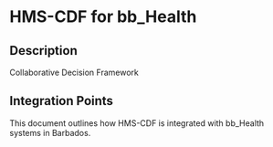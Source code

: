 # HMS-CDF for bb_Health

## Description

Collaborative Decision Framework

## Integration Points

This document outlines how HMS-CDF is integrated with bb_Health systems in Barbados.
